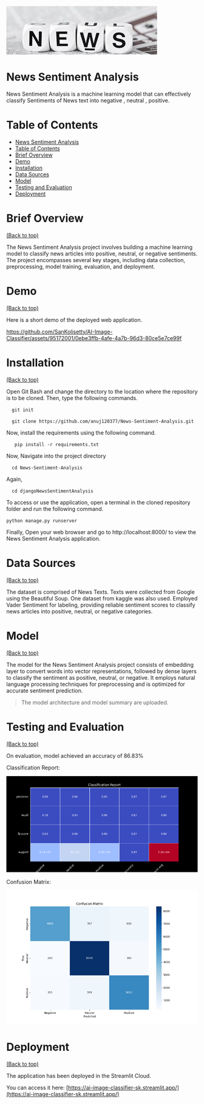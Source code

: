 ![Banner](./bannerNews.jpeg)

# News Sentiment Analysis

News Sentiment Analysis is a machine learning model that can effectively classify Sentiments of News text into negative , neutral , positive.

# Table of Contents

- [News Sentiment Analysis](#news-sentiment-analysis)
- [Table of Contents](#table-of-contents)
- [Brief Overview](#brief-overview)
- [Demo](#demo)
- [Installation](#installation)
- [Data Sources](#data-sources)
- [Model](#model)
- [Testing and Evaluation](#testing-and-evaluation)
- [Deployment](#deployment)

# Brief Overview
[(Back to top)](#table-of-contents)

The News Sentiment Analysis project involves building a machine learning model to classify news articles into positive, neutral, or negative sentiments. The project encompasses several key stages, including data collection, preprocessing, model training, evaluation, and deployment.

# Demo
[(Back to top)](#table-of-contents)

Here is a short demo of the deployed web application.

https://github.com/SanKolisetty/AI-Image-Classifier/assets/95172001/0ebe3ffb-4afe-4a7b-96d3-80ce5e7ce99f

# Installation
[(Back to top)](#table-of-contents)

Open Git Bash and change the directory to the location where the repository is to be cloned. Then, type the following commands.

```shell
  git init
```
```shell
  git clone https://github.com/anuj120377/News-Sentiment-Analysis.git
```
Now, install the requirements using the following command.

```shell
   pip install -r requirements.txt 
```

Now, Navigate into the project directory
```shell
  cd News-Sentiment-Analysis
```
Again,
```shell
  cd djangoNewsSentimentAnalysis
```
To access or use the application, open a terminal in the cloned repository folder and run the following command.

```shell
python manage.py runserver
```
Finally,
Open your web browser and go to http://localhost:8000/ to view the News Sentiment Analysis application.


# Data Sources
[(Back to top)](#table-of-contents)

The dataset is comprised of News Texts. Texts were collected from Google using the Beautiful Soup. One dataset from kaggle was also used.
Employed Vader Sentiment for labeling, providing reliable sentiment scores to classify news articles into positive, neutral, or negative categories.


# Model
[(Back to top)](#table-of-contents)

The model for the News Sentiment Analysis project consists of embedding layer to convert words into vector representations, followed by dense layers to classify the sentiment as positive, neutral, or negative. It employs natural language processing techniques for preprocessing and is optimized for accurate sentiment prediction.

> The model architecture and model summary are uploaded.

# Testing and Evaluation
[(Back to top)](#table-of-contents)

On evaluation, model achieved an accuracy of 86.83% 

Classification Report:

![image](./classification_report.png)

Confusion Matrix:

![image](./confusion_matrix.png)


# Deployment
[(Back to top)](#table-of-contents)

The application has been deployed in the Streamlit Cloud.

You can access it here: [https://ai-image-classifier-sk.streamlit.app/](https://ai-image-classifier-sk.streamlit.app/)
